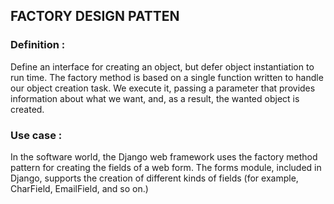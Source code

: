 ## FACTORY DESIGN PATTEN  
### Definition :
Define an interface for creating an object, but defer object instantiation to run time.
The factory method is based on a single function written to handle our object 
creation task. We execute it, passing a parameter that provides information about 
what we want, and, as a result, the wanted object is created.
### Use case :
In the software world, the Django web framework uses the factory method pattern for creating
the fields of a web form. The forms module, included in Django, supports the
creation of different kinds of fields (for example, CharField, EmailField, and so on.)